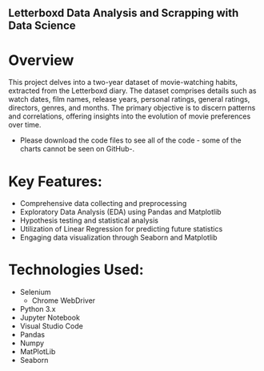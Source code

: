 ## Letterboxd Data Analysis and Scrapping with Data Science

# Overview
This project delves into a two-year dataset of movie-watching habits, extracted from the Letterboxd diary. The dataset comprises details such as watch dates, film names, release years, personal ratings, general ratings, directors, genres, and months. The primary objective is to discern patterns and correlations, offering insights into the evolution of movie preferences over time.
* Please download the code files to see all of the code - some of the charts cannot be seen on GitHub-.

# Key Features:
* Comprehensive data collecting and preprocessing
* Exploratory Data Analysis (EDA) using Pandas and Matplotlib
* Hypothesis testing and statistical analysis
* Utilization of Linear Regression for predicting future statistics
* Engaging data visualization through Seaborn and Matplotlib

# Technologies Used:
* Selenium
  * Chrome WebDriver
* Python 3.x
* Jupyter Notebook
* Visual Studio Code
* Pandas
* Numpy
* MatPlotLib
* Seaborn

